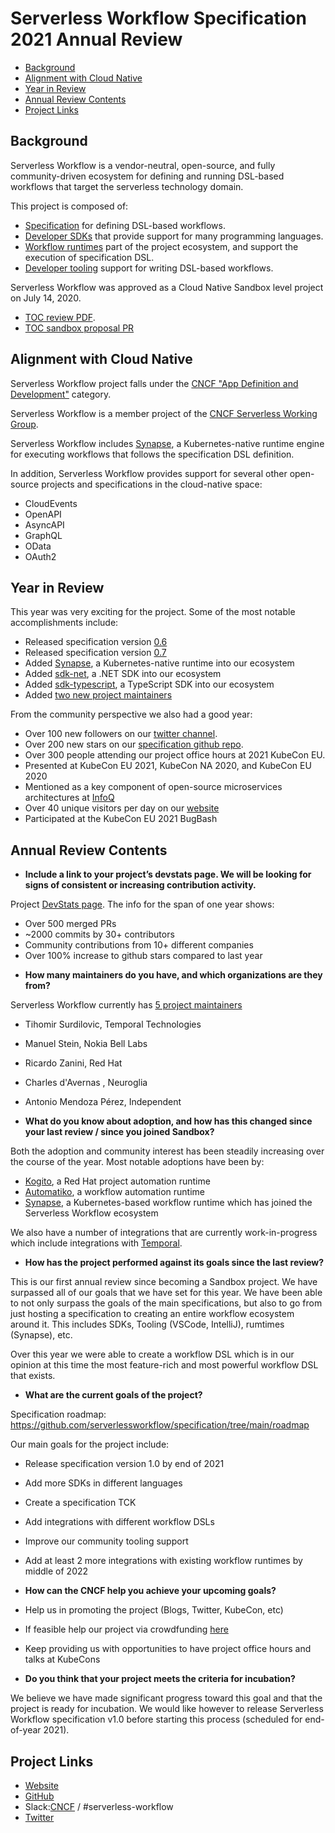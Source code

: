 # Serverless Workflow Specification 2021 Annual Review

- [Background](#background)
- [Alignment with Cloud Native](#alignment-with-cloud-native)
- [Year in Review](#year-in-review)
- [Annual Review Contents](#annual-review-contents)
- [Project Links](#project-links)

## Background

Serverless Workflow is a vendor-neutral, open-source, and fully community-driven ecosystem
for defining and running DSL-based workflows that target the serverless technology domain.

This project is composed of:

* [Specification](https://github.com/serverlessworkflow/specification/blob/main/specification.md) for defining DSL-based workflows.
* [Developer SDKs](https://github.com/serverlessworkflow/specification#sdks) that provide support for many programming languages.
* [Workflow runtimes](https://github.com/serverlessworkflow/specification#runtime) part of the project ecosystem, and support the execution of specification DSL.
* [Developer tooling](https://github.com/serverlessworkflow/specification#Tooling) support for writing DSL-based workflows.

Serverless Workflow was approved as a Cloud Native Sandbox level project on July 14, 2020.
* [TOC review PDF](https://github.com/serverlessworkflow/specification/blob/main/community/presentations/2020-4-15-toc-pres.pdf).
* [TOC sandbox proposal PR](https://github.com/cncf/toc/pull/376)

## Alignment with Cloud Native

Serverless Workflow project falls under the [CNCF "App Definition and Development"](https://landscape.cncf.io/card-mode?category=app-definition-and-development&grouping=category) category.

Serverless Workflow is a member project of the [CNCF Serverless Working Group](https://github.com/cncf/wg-serverless).

Serverless Workflow includes [Synapse](https://github.com/serverlessworkflow/synapse), a Kubernetes-native runtime engine for executing workflows that follows the
specification DSL definition.

In addition, Serverless Workflow provides support for several other open-source projects and specifications in the cloud-native
space:
* CloudEvents
* OpenAPI
* AsyncAPI
* GraphQL
* OData
* OAuth2

## Year in Review

This year was very exciting for the project. Some of the most notable accomplishments include:
* Released specification version [0.6](https://github.com/serverlessworkflow/specification/releases/tag/v0.6)
* Released specification version [0.7](https://github.com/serverlessworkflow/specification/releases/tag/v0.7)
* Added [Synapse](https://github.com/serverlessworkflow/synapse), a Kubernetes-native runtime into our ecosystem
* Added [sdk-net](https://github.com/serverlessworkflow/sdk-net), a .NET SDK into our ecosystem
* Added [sdk-typescript](https://github.com/serverlessworkflow/sdk-typescript), a TypeScript SDK into our ecosystem
* Added [two new project maintainers](https://github.com/serverlessworkflow/specification/blob/main/MAINTAINERS.md)

From the community perspective we also had a good year:
* Over 100 new followers on our [twitter channel](https://twitter.com/CNCFWorkflow).
* Over 200 new stars on our [specification github repo](https://github.com/serverlessworkflow/specification).
* Over 300 people attending our project office hours at 2021 KubeCon EU.
* Presented at KubeCon EU 2021, KubeCon NA 2020, and KubeCon EU 2020
* Mentioned as a key component of open-source microservices architectures at [InfoQ](https://www.infoq.com/articles/microservices-inside-out/)
* Over 40 unique visitors per day on our [website](https://serverlessworkflow.io/)
* Participated at the KubeCon EU 2021 BugBash

## Annual Review Contents

- **Include a link to your project’s devstats page. We will be looking for signs of consistent or increasing contribution activity.**

Project [DevStats page](https://serverlessworkflow.devstats.cncf.io).
The info for the span of one year shows:
* Over 500 merged PRs
* ~2000 commits by 30+ contributors
* Community contributions from 10+ different companies
* Over 100% increase to github stars compared to last year

- **How many maintainers do you have, and which organizations are they from?**

Serverless Workflow currently has [5 project maintainers](https://github.com/serverlessworkflow/specification/blob/main/MAINTAINERS.md)
- Tihomir Surdilovic, Temporal Technologies
- Manuel Stein, Nokia Bell Labs
- Ricardo Zanini, Red Hat
- Charles d'Avernas , Neuroglia
- Antonio Mendoza Pérez, Independent


- **What do you know about adoption, and how has this changed since your last review / since you joined Sandbox?**

Both the adoption and community interest has been steadily increasing over the course of the year.
Most notable adoptions have been by:
- [Kogito](https://kogito.kie.org/), a Red Hat project automation runtime
- [Automatiko](https://automatiko.io/), a workflow automation runtime
- [Synapse](https://github.com/serverlessworkflow/synapse), a Kubernetes-based workflow runtime which has joined the Serverless Workflow ecosystem

We also have a number of integrations that are currently work-in-progress which include
integrations with [Temporal](https://temporal.io/).

- **How has the project performed against its goals since the last review?**

This is our first annual review since becoming a Sandbox project.
We have surpassed all of our goals that we have set for this year.
We have been able to not only surpass the goals of the main specifications,
but also to go from just hosting a specification to creating
an entire workflow ecosystem around it. This includes SDKs, Tooling (VSCode, IntelliJ),
rumtimes (Synapse), etc.

Over this year we were able to create a workflow DSL which is in our opinion
at this time the most feature-rich and most powerful workflow DSL that exists.

- **What are the current goals of the project?**

Specification roadmap: https://github.com/serverlessworkflow/specification/tree/main/roadmap

Our main goals for the project include:
- Release specification version 1.0 by end of 2021
- Add more SDKs in different languages
- Create a specification TCK
- Add integrations with different workflow DSLs
- Improve our community tooling support
- Add at least 2 more integrations with existing workflow runtimes by middle of 2022


- **How can the CNCF help you achieve your upcoming goals?**
- Help us in promoting the project (Blogs, Twitter, KubeCon, etc)
- If feasible help our project via crowdfunding [here](https://crowdfunding.lfx.linuxfoundation.org/projects/serverless-workflow)
- Keep providing us with opportunities to have project office hours and talks at KubeCons


- **Do you think that your project meets the criteria for incubation?**

We believe we have made significant progress toward this goal and that the project is ready for incubation.
We would like however to release Serverless Workflow specification v1.0 before starting this process
(scheduled for end-of-year 2021).

## Project Links
* [Website](https://serverlessworkflow.io/)
* [GitHub](https://github.com/serverlessworkflow)
* Slack:[CNCF](http://slack.cncf.io) / #serverless-workflow
* [Twitter](https://twitter.com/CNCFWorkflow)